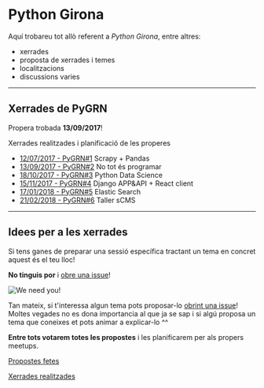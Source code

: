 # Python Girona

Aquí trobareu tot allò referent a *Python Girona*, entre altres: 
- xerrades
- proposta de xerrades i temes
- localitzacions
- discussions varies


-----------------


## Xerrades de PyGRN

Propera trobada **13/09/2017**!

Xerrades realitzades i planificació de les properes

- [12/07/2017 - PyGRN#1](xerrades/2017/20170712) Scrapy + Pandas
- [13/09/2017 - PyGRN#2](xerrades/2017/20170913) No tot és programar
- [18/10/2017 - PyGRN#3](xerrades/2017/20171018) Python Data Science
- [15/11/2017 - PyGRN#4](xerrades/2017/20171115) Django APP&API + React client
- [17/01/2018 - PyGRN#5](xerrades/2018/20180117) Elastic Search
- [21/02/2018 - PyGRN#6](xerrades/2018/20180221) Taller sCMS


-----------------


## Idees per a les xerrades

Si tens ganes de preparar una sessió específica tractant un tema en concret aquest és el teu lloc! 

**No tinguis por** i [obre una issue](https://github.com/pygrn/xerrades/issues/new)!

![We need you!](https://myopenuniversitylife.files.wordpress.com/2011/08/we-need-you.jpg)

Tan mateix, si t'interessa algun tema pots proposar-lo [obrint una issue](https://github.com/pygrn/xerrades/issues/new)! Moltes vegades no es dona importancia al que ja se sap i si algú proposa un tema que coneixes et pots animar a explicar-lo ^^

**Entre tots votarem totes les propostes** i les planificarem per als propers meetups.


[Propostes fetes](https://github.com/pygrn/xerrades/issues)

[Xerrades realitzades](xerrades/)


